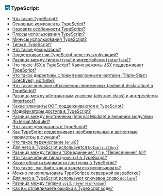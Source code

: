 <h3>
  <img src="../assets/TypeScript.png" width="16" height="16" />
  <span>TypeScript:</span>
</h3>

- [Что такое TypeScript?](https://youtu.be/_hr40-qLy0A?t=669)
- [Основные компоненты TypeScript?](https://youtu.be/_hr40-qLy0A?t=730)
- [Назовите особенности TypeScript?](https://youtu.be/_hr40-qLy0A?t=796)
- [Плюсы использования TypeScript?](https://youtu.be/c9AoOWawRSg?t=529)
- [Минусы использования TypeScript?](https://youtu.be/c9AoOWawRSg?t=613)
- [Типы в TypeScript?](https://youtu.be/c9AoOWawRSg?t=391)
- [Что такое декораторы?](https://youtu.be/c9AoOWawRSg?t=31)
- [Поддерживает ли TypeScript перегрузку функций?](https://youtu.be/c9AoOWawRSg?t=77)
- [Разница между типом (`type`) и интерфейсом (`interface`)?](https://youtu.be/c9AoOWawRSg?t=121)
- [Что такое JSX в TypeScript? Какие режимы JSX поддерживает TypeScript?](https://youtu.be/c9AoOWawRSg?t=212)
- [Что такое директивы с тремя наклонными чертами (Triple-Slash Directives), их типы?](https://youtu.be/c9AoOWawRSg?t=269)
- [Что такое внешние объявления переменных (ambient declaration) в TypeScript?](https://youtu.be/c9AoOWawRSg?t=339)
- [Разница между абстрактным классом (abstract class) и интерфейсом (interface)?](https://youtu.be/c9AoOWawRSg?t=436)
- [Какие элементы ООП поддерживаются в TypeScript?](https://youtu.be/c9AoOWawRSg?t=688)
- [Модификаторы доступа в TypeScript?](https://youtu.be/c9AoOWawRSg?t=749)
- [Разница между внутренним (Internal Module) и внешним модулями (External Module)?](https://youtu.be/c9AoOWawRSg?t=807)
- [Что такое декораторы в TypeScript?](https://youtu.be/M9G8dP4NMIU?t=29)
- [Как TypeScript поддерживает необязательные и дефолтные параметры в функции?](https://youtu.be/M9G8dP4NMIU?t=102)
- [Что такое перечисление (`enum`)?](https://youtu.be/M9G8dP4NMIU?t=168)
- [Для чего в TypeScript используется `NoImplicitAny`?](https://youtu.be/8p98mZd1HLU?t=123)
- [Разница между типами “Объединение” (`|`) и “Пересечение” (`&`)?](https://youtu.be/8p98mZd1HLU?t=193)
- [Что такое общие типы (`generic`) в TypeScript?](https://youtu.be/Tx3GdPpF_94?t=29)
- [Какие области видимости доступны в TypeScript?](https://youtu.be/Tx3GdPpF_94?t=101)
- [Что такое `.map` файл, как и зачем его использовать?](https://youtu.be/Tx3GdPpF_94?t=146)
- [Можно ли использовать TypeScript в серверной разработке?](https://youtu.be/Tx3GdPpF_94?t=199)
- [Для чего в TypeScript используют ключевое слово `declare`?](https://youtu.be/Tx3GdPpF_94?t=281)
- [Разница между типами `void`, `never` и `unknown`?](https://youtu.be/KKP6OAgBl40?t=883)
- [Как вы отлавливаете ошибки в TypeScript коде?](https://youtu.be/nmzYRf53d1I?t=802)
